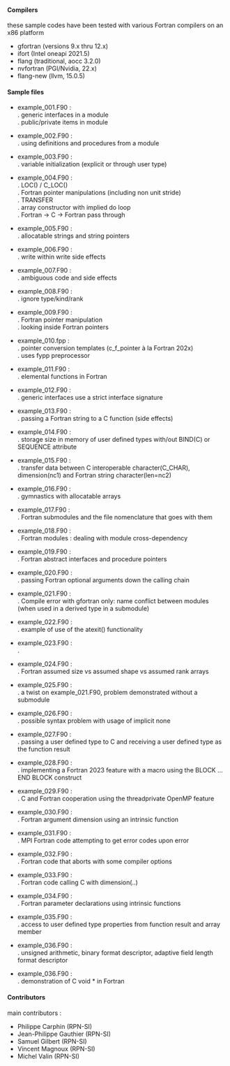 #### Compilers
these sample codes have been tested with various Fortran compilers on an x86 platform  
- gfortran (versions 9.x thru 12.x)  
- ifort (Intel oneapi 2021.5)  
- flang (traditional, aocc 3.2.0)  
- nvfortran (PGI/Nvidia, 22.x)  
- flang-new (llvm, 15.0.5)  

#### Sample files
- example_001.F90 :  
. generic interfaces in a module  
. public/private items in module  

- example_002.F90 :  
. using definitions and procedures from a module

- example_003.F90 :  
. variable initialization (explicit or through user type)

- example_004.F90 :  
. LOC() / C\_LOC()  
. Fortran pointer manipulations (including non unit stride)  
. TRANSFER  
. array constructor with implied do loop  
. Fortran -> C -> Fortran pass through

- example_005.F90 :  
. allocatable strings and string pointers

- example_006.F90 :  
. write within write side effects

- example_007.F90 :  
. ambiguous code and side effects

- example_008.F90 :  
. ignore type/kind/rank

- example_009.F90 :  
. Fortran pointer manipulation  
. looking inside Fortran pointers

- example_010.fpp :  
. pointer conversion templates (c_f_pointer à la Fortran 202x)  
. uses fypp preprocessor

- example_011.F90 :  
. elemental functions in Fortran

- example_012.F90 :  
. generic interfaces use a strict interface signature

- example_013.F90 :  
. passing a Fortran string to a C function (side effects)

- example_014.F90 :  
. storage size in memory of user defined types with/out BIND(C) or SEQUENCE attribute

- example_015.F90 :  
. transfer data between C interoperable character(C_CHAR), dimension(nc1) and Fortran string character(len=nc2)

- example_016.F90 :  
. gymnastics with allocatable arrays

- example_017.F90 :  
. Fortran submodules and the file nomenclature that goes with them

- example_018.F90 :  
. Fortran modules : dealing with module cross-dependency

- example_019.F90 :  
. Fortran abstract interfaces and procedure pointers

- example_020.F90 :  
. passing Fortran optional arguments down the calling chain

- example_021.F90 :  
. Compile error with gfortran only: name conflict between modules (when used in a derived type in a submodule)

- example_022.F90 :  
. example of use of the atexit() functionality

- example_023.F90 :  
. 

- example_024.F90 :  
. Fortran assumed size vs assumed shape vs assumed rank arrays

- example_025.F90 :  
. a twist on example_021.F90, problem demonstrated without a submodule

- example_026.F90 :  
. possible syntax problem with usage of implicit none 

- example_027.F90 :  
. passing a user defined type to C and receiving a user defined type as the function result

- example_028.F90 :  
. implementing a Fortran 2023 feature with a macro using the BLOCK ... END BLOCK construct

- example_029.F90 :  
. C and Fortran cooperation using the threadprivate OpenMP feature

- example_030.F90 :  
. Fortran argument dimension using an intrinsic function

- example_031.F90 :  
. MPI Fortran code attempting to get error codes upon error

- example_032.F90 :  
. Fortran code that aborts with some compiler options

- example_033.F90 :  
. Fortran code calling C with dimension(..)

- example_034.F90 :  
. Fortran parameter declarations using intrinsic functions

- example_035.F90 :  
. access to user defined type properties from function result and array member

- example_036.F90 :  
. unsigned arithmetic, binary format descriptor, adaptive field length format descriptor

- example_036.F90 :  
. demonstration of C void * in Fortran

#### Contributors
main contributors :  
- Philippe Carphin          (RPN-SI)  
- Jean-Philippe Gauthier    (RPN-SI)  
- Samuel Gilbert            (RPN-SI)  
- Vincent Magnoux           (RPN-SI)  
- Michel Valin              (RPN-SI)  
